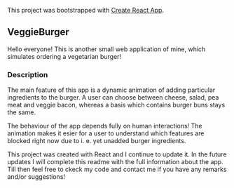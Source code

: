 This project was bootstrapped with [Create React App](https://github.com/facebook/create-react-app).

## VeggieBurger

Hello everyone! This is another small web application of mine, which simulates ordering a vegetarian burger!


### Description
The main feature of this app is a dynamic animation of adding particular ingredients to the burger. A user can choose between cheese, salad, pea meat and veggie bacon, whereas a basis which contains burger buns stays the same.


The behaviour of the app depends fully on human interactions! The animation makes it esier for a user to understand which features are blocked right now due to i. e. yet unadded burger ingredients. 


This project was created with React and I continue to update it. In the future updates I will complete this readme with the full information about the app. Till then feel free to ckeck my code and contact me if you have any remarks and/or suggestions!




